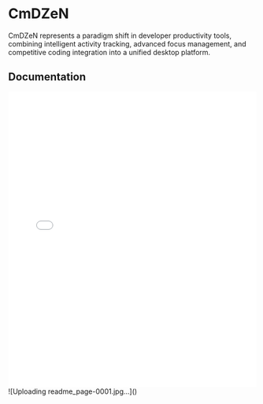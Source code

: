 # CmDZeN
CmDZeN represents a paradigm shift in developer productivity tools, combining intelligent activity tracking, advanced focus management, and competitive coding integration into a unified desktop platform.

## Documentation
<embed src="readme.pdf" width="100%" height="600px" />
![Uploading readme_page-0001.jpg…]()

